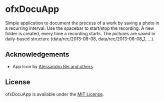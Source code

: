 # ofxDocuApp

Simple application to document the process of a work by saving a photo in a recurring interval.
Use the spacebar to start/stop the recording. A new folder is created, every time a recording starts.
The pictures are saved in daily-based structure (data/rec/2013-08-08, data/rec/2013-08-08_1, ...).

## Acknowledgements

* App Icon by [Alessandro Rei and others](https://www.iconfinder.com/iconsets/DarkGlass_Reworked#readme).

## License

ofxDocuApp is available under the [MIT License](https://en.wikipedia.org/wiki/Mit_license).